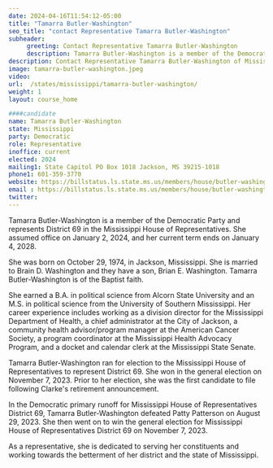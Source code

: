 ```yaml
---
date: 2024-04-16T11:54:12-05:00
title: "Tamarra Butler-Washington"
seo_title: "contact Representative Tamarra Butler-Washington"
subheader:
     greeting: Contact Representative Tamarra Butler-Washington
     description: Tamarra Butler-Washington is a member of the Democratic Party and represents District 69 in the Mississippi House of Representatives. She assumed office on January 2, 2024, and her current term ends on January 4, 2028.
description: Contact Representative Tamarra Butler-Washington of Mississippi. Contact information for Tamarra Butler-Washington includes email address, phone number, and mailing address.
image: tamarra-butler-washington.jpeg
video:
url:  /states/mississippi/tamarra-butler-washington/
weight: 1
layout: course_home

####candidate
name: Tamarra Butler-Washington
state: Mississippi
party: Democratic
role: Representative
inoffice: current
elected: 2024
mailing1: State Capitol PO Box 1018 Jackson, MS 39215-1018
phone1: 601-359-3770
website: https://billstatus.ls.state.ms.us/members/house/butler-washington.xml/
email : https://billstatus.ls.state.ms.us/members/house/butler-washington.xml/
twitter:
---
```


Tamarra Butler-Washington is a member of the Democratic Party and represents District 69 in the Mississippi House of Representatives. She assumed office on January 2, 2024, and her current term ends on January 4, 2028.

She was born on October 29, 1974, in Jackson, Mississippi. She is married to Brain D. Washington and they have a son, Brian E. Washington. Tamarra Butler-Washington is of the Baptist faith.

She earned a B.A. in political science from Alcorn State University and an M.S. in political science from the University of Southern Mississippi. Her career experience includes working as a division director for the Mississippi Department of Health, a chief administrator at the City of Jackson, a community health advisor/program manager at the American Cancer Society, a program coordinator at the Mississippi Health Advocacy Program, and a docket and calendar clerk at the Mississippi State Senate.

Tamarra Butler-Washington ran for election to the Mississippi House of Representatives to represent District 69. She won in the general election on November 7, 2023. Prior to her election, she was the first candidate to file following Clarke's retirement announcement.

In the Democratic primary runoff for Mississippi House of Representatives District 69, Tamarra Butler-Washington defeated Patty Patterson on August 29, 2023. She then went on to win the general election for Mississippi House of Representatives District 69 on November 7, 2023.

As a representative, she is dedicated to serving her constituents and working towards the betterment of her district and the state of Mississippi.
